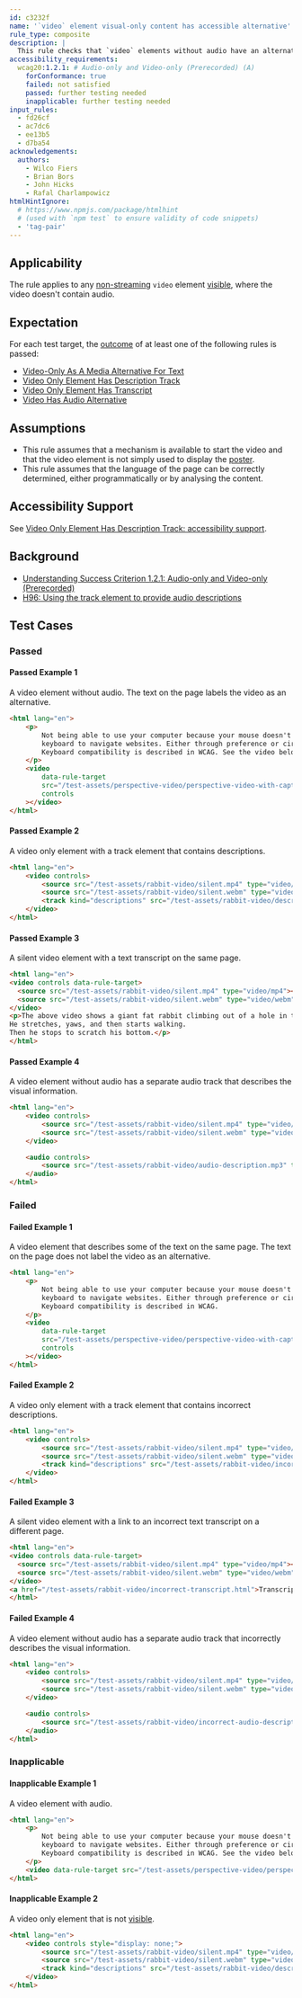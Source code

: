 ```yaml
---
id: c3232f
name: '`video` element visual-only content has accessible alternative'
rule_type: composite
description: |
  This rule checks that `video` elements without audio have an alternative available.
accessibility_requirements:
  wcag20:1.2.1: # Audio-only and Video-only (Prerecorded) (A)
    forConformance: true
    failed: not satisfied
    passed: further testing needed
    inapplicable: further testing needed
input_rules:
  - fd26cf
  - ac7dc6
  - ee13b5
  - d7ba54
acknowledgements:
  authors:
    - Wilco Fiers
    - Brian Bors
    - John Hicks
    - Rafal Charlampowicz
htmlHintIgnore:
  # https://www.npmjs.com/package/htmlhint
  # (used with `npm test` to ensure validity of code snippets)
  - 'tag-pair'
---
```


## Applicability

The rule applies to any [non-streaming](#non-streaming-media-element) `video` element [visible][], where the video doesn't contain audio.

## Expectation

For each test target, the [outcome](#outcome) of at least one of the following rules is passed:

- [Video-Only As A Media Alternative For Text](https://act-rules.github.io/rules/fd26cf)
- [Video Only Element Has Description Track](https://act-rules.github.io/rules/ac7dc6)
- [Video Only Element Has Transcript](https://act-rules.github.io/rules/ee13b5)
- [Video Has Audio Alternative](https://act-rules.github.io/rules/eac66b)

## Assumptions

- This rule assumes that a mechanism is available to start the video and that the video element is not simply used to display the [poster](https://www.w3.org/TR/html5/semantics-embedded-content.html#element-attrdef-video-poster).
- This rule assumes that the language of the page can be correctly determined, either programmatically or by analysing the content.

## Accessibility Support

See [Video Only Element Has Description Track: accessibility support](https://act-rules.github.io/rules/ac7dc6#accessibility-support).

## Background

- [Understanding Success Criterion 1.2.1: Audio-only and Video-only (Prerecorded)](https://www.w3.org/WAI/WCAG21/Understanding/audio-only-and-video-only-prerecorded)
- [H96: Using the track element to provide audio descriptions](https://www.w3.org/WAI/WCAG21/Techniques/html/H96)

## Test Cases

### Passed

#### Passed Example 1

A video element without audio. The text on the page labels the video as an alternative.

```html
<html lang="en">
	<p>
		Not being able to use your computer because your mouse doesn't work, is frustrating. Many people use only the
		keyboard to navigate websites. Either through preference or circumstance. This is solved by keyboard compatibility.
		Keyboard compatibility is described in WCAG. See the video below to watch the same information again in video form.
	</p>
	<video
		data-rule-target
		src="/test-assets/perspective-video/perspective-video-with-captions-silent.mp4"
		controls
	></video>
</html>
```

#### Passed Example 2

A video only element with a track element that contains descriptions.

```html
<html lang="en">
	<video controls>
		<source src="/test-assets/rabbit-video/silent.mp4" type="video/mp4" />
		<source src="/test-assets/rabbit-video/silent.webm" type="video/webm" />
		<track kind="descriptions" src="/test-assets/rabbit-video/descriptions.vtt" />
	</video>
</html>
```

#### Passed Example 3

A silent video element with a text transcript on the same page.

```html
<html lang="en">
<video controls data-rule-target>
  <source src="/test-assets/rabbit-video/silent.mp4" type="video/mp4"></source>
  <source src="/test-assets/rabbit-video/silent.webm" type="video/webm"></source>
</video>
<p>The above video shows a giant fat rabbit climbing out of a hole in the ground.
He stretches, yaws, and then starts walking.
Then he stops to scratch his bottom.</p>
</html>
```

#### Passed Example 4

A video element without audio has a separate audio track that describes the visual information.

```html
<html lang="en">
	<video controls>
		<source src="/test-assets/rabbit-video/silent.mp4" type="video/mp4" />
		<source src="/test-assets/rabbit-video/silent.webm" type="video/webm" />
	</video>

	<audio controls>
		<source src="/test-assets/rabbit-video/audio-description.mp3" type="audio/mpeg" />
	</audio>
</html>
```

### Failed

#### Failed Example 1

A video element that describes some of the text on the same page. The text on the page does not label the video as an alternative.

```html
<html lang="en">
	<p>
		Not being able to use your computer because your mouse doesn't work, is frustrating. Many people use only the
		keyboard to navigate websites. Either through preference or circumstance. This is solved by keyboard compatibility.
		Keyboard compatibility is described in WCAG.
	</p>
	<video
		data-rule-target
		src="/test-assets/perspective-video/perspective-video-with-captions-silent.mp4"
		controls
	></video>
</html>
```

#### Failed Example 2

A video only element with a track element that contains incorrect descriptions.

```html
<html lang="en">
	<video controls>
		<source src="/test-assets/rabbit-video/silent.mp4" type="video/mp4" />
		<source src="/test-assets/rabbit-video/silent.webm" type="video/webm" />
		<track kind="descriptions" src="/test-assets/rabbit-video/incorrect-descriptions.vtt" />
	</video>
</html>
```

#### Failed Example 3

A silent video element with a link to an incorrect text transcript on a different page.

```html
<html lang="en">
<video controls data-rule-target>
  <source src="/test-assets/rabbit-video/silent.mp4" type="video/mp4"></source>
  <source src="/test-assets/rabbit-video/silent.webm" type="video/webm"></source>
</video>
<a href="/test-assets/rabbit-video/incorrect-transcript.html">Transcript</a>
</html>
```

#### Failed Example 4

A video element without audio has a separate audio track that incorrectly describes the visual information.

```html
<html lang="en">
	<video controls>
		<source src="/test-assets/rabbit-video/silent.mp4" type="video/mp4" />
		<source src="/test-assets/rabbit-video/silent.webm" type="video/webm" />
	</video>

	<audio controls>
		<source src="/test-assets/rabbit-video/incorrect-audio-description.mp3" type="audio/mpeg" />
	</audio>
</html>
```

### Inapplicable

#### Inapplicable Example 1

A video element with audio.

```html
<html lang="en">
	<p>
		Not being able to use your computer because your mouse doesn't work, is frustrating. Many people use only the
		keyboard to navigate websites. Either through preference or circumstance. This is solved by keyboard compatibility.
		Keyboard compatibility is described in WCAG. See the video below to watch the same information again in video form.
	</p>
	<video data-rule-target src="/test-assets/perspective-video/perspective-video.mp4" controls></video>
</html>
```

#### Inapplicable Example 2

A video only element that is not [visible][].

```html
<html lang="en">
	<video controls style="display: none;">
		<source src="/test-assets/rabbit-video/silent.mp4" type="video/mp4" />
		<source src="/test-assets/rabbit-video/silent.webm" type="video/webm" />
		<track kind="descriptions" src="/test-assets/rabbit-video/descriptions.vtt" />
	</video>
</html>
```

[visible]: #visible 'Definition of visible'
